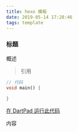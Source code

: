 ```yaml
---
title: hexo 模板
date: 2019-05-14 17:28:46
tags: template
---
```


### 标题

概述

> 引用

<!--分割线-->

<!--more-->

```dart
// 代码
void main() {
    
}
```
[在 DartPad 运行此代码]()

内容



